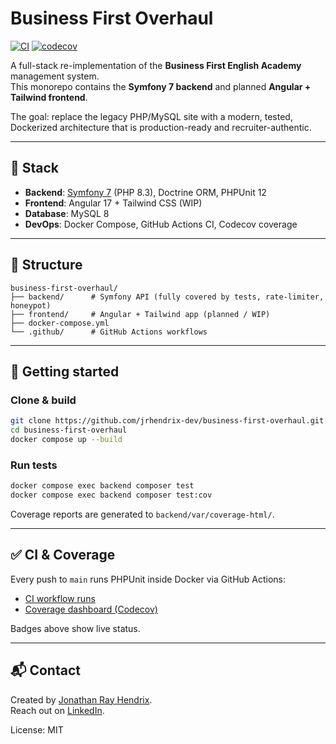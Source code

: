 # Business First Overhaul

[![CI](https://github.com/jrhendrix-dev/business-first-overhaul/actions/workflows/ci.yml/badge.svg)](https://github.com/jrhendrix-dev/business-first-overhaul/actions/workflows/ci.yml)
[![codecov](https://codecov.io/gh/jrhendrix-dev/business-first-overhaul/branch/main/graph/badge.svg)](https://codecov.io/gh/jrhendrix-dev/business-first-overhaul)

A full-stack re-implementation of the **Business First English Academy** management system.  
This monorepo contains the **Symfony 7 backend** and planned **Angular + Tailwind frontend**.  

The goal: replace the legacy PHP/MySQL site with a modern, tested, Dockerized architecture that is production-ready and recruiter-authentic.

---

## 🔧 Stack

- **Backend**: [Symfony 7](https://symfony.com/) (PHP 8.3), Doctrine ORM, PHPUnit 12
- **Frontend**: Angular 17 + Tailwind CSS (WIP)
- **Database**: MySQL 8
- **DevOps**: Docker Compose, GitHub Actions CI, Codecov coverage

---

## 📂 Structure

```text
business-first-overhaul/
├── backend/      # Symfony API (fully covered by tests, rate-limiter, honeypot)
├── frontend/     # Angular + Tailwind app (planned / WIP)
├── docker-compose.yml
└── .github/      # GitHub Actions workflows
```

---

## 🚀 Getting started

### Clone & build
```bash
git clone https://github.com/jrhendrix-dev/business-first-overhaul.git
cd business-first-overhaul
docker compose up --build
```

### Run tests
```bash
docker compose exec backend composer test
docker compose exec backend composer test:cov
```

Coverage reports are generated to `backend/var/coverage-html/`.

---

## ✅ CI & Coverage

Every push to `main` runs PHPUnit inside Docker via GitHub Actions:

- [CI workflow runs](https://github.com/jrhendrix-dev/business-first-overhaul/actions/workflows/ci.yml)  
- [Coverage dashboard (Codecov)](https://codecov.io/gh/jrhendrix-dev/business-first-overhaul)

Badges above show live status.

---

## 📬 Contact

Created by [Jonathan Ray Hendrix](https://jonathan-hendrix.dev/).  
Reach out on [LinkedIn](https://www.linkedin.com/in/jonathan-hendrix-dev/).

License: MIT
